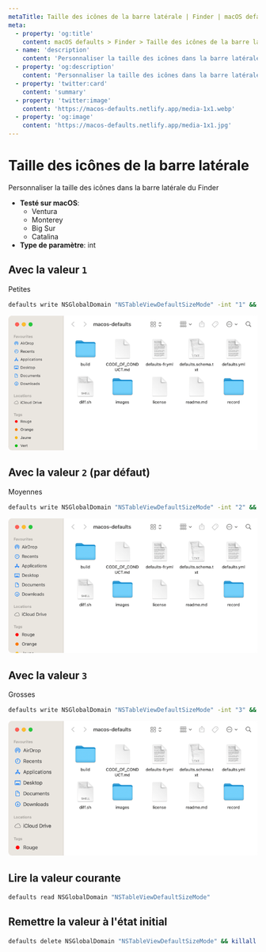 ```yaml
---
metaTitle: Taille des icônes de la barre latérale | Finder | macOS defaults
meta:
  - property: 'og:title'
    content: macOS defaults > Finder > Taille des icônes de la barre latérale
  - name: 'description'
    content: 'Personnaliser la taille des icônes dans la barre latérale du Finder'
  - property: 'og:description'
    content: 'Personnaliser la taille des icônes dans la barre latérale du Finder'
  - property: 'twitter:card'
    content: 'summary'
  - property: 'twitter:image'
    content: 'https://macos-defaults.netlify.app/media-1x1.webp'
  - property: 'og:image'
    content: 'https://macos-defaults.netlify.app/media-1x1.jpg'
---
```


# Taille des icônes de la barre latérale

Personnaliser la taille des icônes dans la barre latérale du Finder

<!-- break lists -->

- **Testé sur macOS**:
  - Ventura
  - Monterey
  - Big Sur
  - Catalina
- **Type de paramètre**: int

## Avec la valeur `1`

Petites

```bash
defaults write NSGlobalDomain "NSTableViewDefaultSizeMode" -int "1" && killall Finder
```

<img
  src="./finder-NSTableViewDefaultSizeMode-1.png"
  alt="Exemple avec la valeur 1"
  width="740" height="415" style="height: auto"
/>

## Avec la valeur `2` (par défaut)

Moyennes

```bash
defaults write NSGlobalDomain "NSTableViewDefaultSizeMode" -int "2" && killall Finder
```

<img
  src="./finder-NSTableViewDefaultSizeMode-2.png"
  alt="Exemple avec la valeur 2"
  width="740" height="415" style="height: auto"
/>

## Avec la valeur `3`

Grosses

```bash
defaults write NSGlobalDomain "NSTableViewDefaultSizeMode" -int "3" && killall Finder
```

<img
  src="./finder-NSTableViewDefaultSizeMode-3.png"
  alt="Exemple avec la valeur 3"
  width="740" height="415" style="height: auto"
/>

## Lire la valeur courante

```bash
defaults read NSGlobalDomain "NSTableViewDefaultSizeMode"
```

## Remettre la valeur à l'état initial

```bash
defaults delete NSGlobalDomain "NSTableViewDefaultSizeMode" && killall Finder
```
